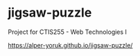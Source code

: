 # jigsaw-puzzle

Project for CTIS255 - Web Technologies I

https://alper-yoruk.github.io/jigsaw-puzzle/
